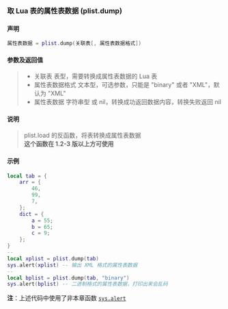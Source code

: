 ### 取 Lua 表的属性表数据 (**plist\.dump**)


#### 声明
```lua
属性表数据 = plist.dump(关联表[, 属性表数据格式])
```


#### 参数及返回值
> - 关联表
    表型，需要转换成属性表数据的 Lua 表
> - 属性表数据格式
    文本型，可选参数，只能是 "binary" 或者 "XML"，默认为 "XML"
> - 属性表数据
    字符串型 或 nil，转换成功返回数据内容，转换失败返回 nil


#### 说明
> plist\.load 的反函数，将表转换成属性表数据  
> **这个函数在 1\.2\-3 版以上方可使用**  


#### 示例
```lua
local tab = {
    arr = {
        46,
        99,
        7,
    };
    dict = {
        a = 55;
        b = 65;
        c = 9;
    };
}
--
local xplist = plist.dump(tab)
sys.alert(xplist) -- 输出 XML 格式的属性表数据
--
local bplist = plist.dump(tab, "binary")
sys.alert(bplist) -- 二进制格式的属性表数据，打印出来会乱码
```
**注**：上述代码中使用了非本章函数 [`sys.alert`](/Handbook/sys/sys.alert.md)